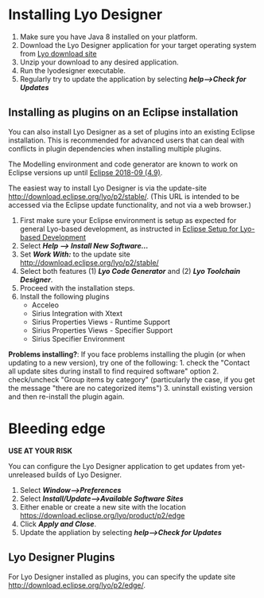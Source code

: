 # Installing Lyo Designer

1. Make sure you have Java 8 installed on your platform.
1. Download the Lyo Designer application for your target operating system from [Lyo download site](https://download.eclipse.org/lyo/product/binaries/stable/)
1. Unzip your download to any desired application. 
1. Run the lyodesigner executable.
1. Regularly try to update the application by selecting ***help\--\>Check for Updates***

## Installing as plugins on an Eclipse installation
You can also install Lyo Designer as a set of plugins into an existing Eclipse installation.
This is recommended for advanced users that can deal with conflicts in plugin dependencies when installing multiple plugins.

The Modelling environment and code generator are known to work on Eclipse
versions up until [Eclipse 2018-09 (4.9)](https://www.eclipse.org/downloads/packages/release/2018-09/r/eclipse-ide-java-ee-developers).

The easiest way to install Lyo Designer is via the update-site
<http://download.eclipse.org/lyo/p2/stable/>. (This URL is intended to
be accessed via the Eclipse update functionality, and not via a web
browser.)

1. First make sure your Eclipse environment is setup
as expected for general Lyo-based development, as instructed in [Eclipse Setup for Lyo-based Development](./eclipse-setup-for-lyo-based-development)
1.  Select ***Help \--\> Install New Software\...***
1.  Set ***Work With:*** to the update site
    <http://download.eclipse.org/lyo/p2/stable/>
1.  Select both features (1) ***Lyo Code Generator*** and (2) ***Lyo
    Toolchain Designer***.
1.  Proceed with the installation steps.
1.  Install the following plugins
    * Acceleo
    * Sirius Integration with Xtext
    * Sirius Properties Views - Runtime Support
    * Sirius Properties Views - Specifier Support
    * Sirius Specifier Environment

**Problems installing?**: If you face problems installing the plugin
    (or when updating to a new version), try one of the following:
    1.  check the \"Contact all update sites during install to find
        required software\" option
    2.  check/uncheck "Group items by category" (particularly the case,
        if you get the message "there are no categorized items")
    3.  uninstall existing version and then re-install the plugin again.

# Bleeding edge

**USE AT YOUR RISK**

You can configure the Lyo Designer application to get updates from yet-unreleased builds of Lyo Designer.
1. Select ***Window\--\>Preferences***
1. Select ***Install/Update\--\>Available Software Sites***
1. Either enable or create a new site with the location <https://download.eclipse.org/lyo/product/p2/edge>
1. Click ***Apply and Close***.
1. Update the appliation by selecting ***help\--\>Check for Updates***

## Lyo Designer Plugins

For Lyo Designer installed as plugins, you can specify the update site <http://download.eclipse.org/lyo/p2/edge/>.
